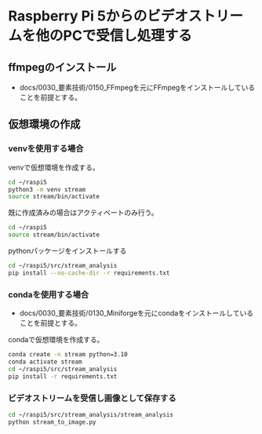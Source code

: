 # Raspberry Pi 5からのビデオストリームを他のPCで受信し処理する
## ffmpegのインストール
* docs/0030_要素技術/0150_FFmpegを元にFFmpegをインストールしていることを前提とする。

## 仮想環境の作成
### venvを使用する場合
venvで仮想環境を作成する。
```bash
cd ~/raspi5
python3 -m venv stream
source stream/bin/activate
```
既に作成済みの場合はアクティベートのみ行う。
```bash
cd ~/raspi5
source stream/bin/activate
```
pythonパッケージをインストールする
```bash
cd ~/raspi5/src/stream_analysis
pip install --no-cache-dir -r requirements.txt
```

### condaを使用する場合
* docs/0030_要素技術/0130_Miniforgeを元にcondaをインストールしていることを前提とする。

condaで仮想環境を作成する。
```bash
conda create -n stream python=3.10
conda activate stream
cd ~/raspi5/src/stream_analysis
pip install -r requirements.txt
```

### ビデオストリームを受信し画像として保存する
```bash
cd ~/raspi5/src/stream_analysis/stream_analysis
python stream_to_image.py
```